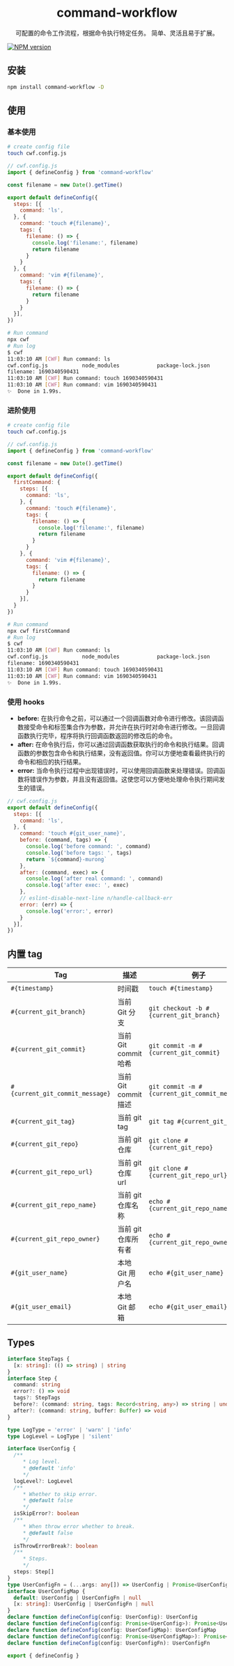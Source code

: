 <div style="text-align: center;">
  <h1>command-workflow</h1>
  <p>可配置的命令工作流程，根据命令执行特定任务。 简单、灵活且易于扩展。</p>
</div>

[![NPM version](https://img.shields.io/npm/v/command-workflow?color=a1b858&label=)](https://www.npmjs.com/package/command-workflow)

## 安装

```bash
npm install command-workflow -D
```

## 使用

### 基本使用

```bash
# create config file
touch cwf.config.js
```

```js
// cwf.config.js
import { defineConfig } from 'command-workflow'

const filename = new Date().getTime()

export default defineConfig({
  steps: [{
    command: 'ls',
  }, {
    command: 'touch #{filename}',
    tags: {
      filename: () => {
        console.log('filename:', filename)
        return filename
      }
    }
  }, {
    command: 'vim #{filename}',
    tags: {
      filename: () => {
        return filename
      }
    }
  }],
})
```

```bash
# Run command 
npx cwf
# Run log
$ cwf
11:03:10 AM [CWF] Run command: ls
cwf.config.js           node_modules            package-lock.json       package.json
filename: 1690340590431
11:03:10 AM [CWF] Run command: touch 1690340590431
11:03:10 AM [CWF] Run command: vim 1690340590431
✨  Done in 1.99s.
```

### 进阶使用

```bash 
# create config file
touch cwf.config.js
```

```js
// cwf.config.js
import { defineConfig } from 'command-workflow'

const filename = new Date().getTime()

export default defineConfig({
  firstCommand: {
    steps: [{
      command: 'ls',
    }, {
      command: 'touch #{filename}',
      tags: {
        filename: () => {
          console.log('filename:', filename)
          return filename
        }
      }
    }, {
      command: 'vim #{filename}',
      tags: {
        filename: () => {
          return filename
        }
      }
    }],
  }
})
```

```bash
# Run command 
npx cwf firstCommand
# Run log
$ cwf
11:03:10 AM [CWF] Run command: ls
cwf.config.js           node_modules            package-lock.json       package.json
filename: 1690340590431
11:03:10 AM [CWF] Run command: touch 1690340590431
11:03:10 AM [CWF] Run command: vim 1690340590431
✨  Done in 1.99s.
```


### 使用 hooks

- **before:** 在执行命令之前，可以通过一个回调函数对命令进行修改。该回调函数接受命令和标签集合作为参数，并允许在执行时对命令进行修改。一旦回调函数执行完毕，程序将执行回调函数返回的修改后的命令。
- **after:** 在命令执行后，你可以通过回调函数获取执行的命令和执行结果。回调函数的参数包含命令和执行结果，没有返回值。你可以方便地查看最终执行的命令和相应的执行结果。
- **error:** 当命令执行过程中出现错误时，可以使用回调函数来处理错误。回调函数将错误作为参数，并且没有返回值。这使您可以方便地处理命令执行期间发生的错误。

```js 
// cwf.config.js
export default defineConfig({
  steps: [{
    command: 'ls',
  }, {
    command: 'touch #{git_user_name}',
    before: (command, tags) => {
      console.log('before command: ', command)
      console.log('before tags: ', tags)
      return `${command}-murong`
    },
    after: (command, exec) => {
      console.log('after real command: ', command)
      console.log('after exec: ', exec)
    },
    // eslint-disable-next-line n/handle-callback-err
    error: (err) => {
      console.log('error:', error)
    }
  }],
})
```

## 内置 tag

| Tag                             | 描述                 | 例子                                          |
| ------------------------------- | -------------------- | --------------------------------------------- |
| `#{timestamp}`                  | 时间戳               | `touch #{timestamp}`                          |
| `#{current_git_branch}`         | 当前 Git 分支        | `git checkout -b #{current_git_branch}`       |
| `#{current_git_commit}`         | 当前 Git commit 哈希 | `git commit -m #{current_git_commit}`         |
| `#{current_git_commit_message}` | 当前 Git commit 描述 | `git commit -m #{current_git_commit_message}` |
| `#{current_git_tag}`            | 当前 git tag         | `git tag #{current_git_tag}`                  |
| `#{current_git_repo}`           | 当前 git 仓库        | `git clone #{current_git_repo}`               |
| `#{current_git_repo_url}`       | 当前 git 仓库 url    | `git clone #{current_git_repo_url}`           |
| `#{current_git_repo_name}`      | 当前 git 仓库名称    | `echo #{current_git_repo_name}`               |
| `#{current_git_repo_owner}`     | 当前 git 仓库所有者  | `echo #{current_git_repo_owner}`              |
| `#{git_user_name}`              | 本地 Git 用户名      | `echo #{git_user_name}`                       |
| `#{git_user_email}`             | 本地 Git 邮箱        | `echo #{git_user_email}`                      |

## Types 
```ts
interface StepTags {
  [x: string]: (() => string) | string
}
interface Step {
  command: string
  error?: () => void
  tags?: StepTags
  before?: (command: string, tags: Record<string, any>) => string | undefined
  after?: (command: string, buffer: Buffer) => void
}

type LogType = 'error' | 'warn' | 'info'
type LogLevel = LogType | 'silent'

interface UserConfig {
  /**
     * Log level.
     * @default 'info'
     */
  logLevel?: LogLevel
  /**
     * Whether to skip error.
     * @default false
     */
  isSkipError?: boolean
  /**
     * When throw error whether to break.
     * @default false
     */
  isThrowErrorBreak?: boolean
  /**
     * Steps.
     */
  steps: Step[]
}
type UserConfigFn = (...args: any[]) => UserConfig | Promise<UserConfig>
interface UserConfigMap {
  default: UserConfig | UserConfigFn | null
  [x: string]: UserConfig | UserConfigFn | null
}
declare function defineConfig(config: UserConfig): UserConfig
declare function defineConfig(config: Promise<UserConfig>): Promise<UserConfig>
declare function defineConfig(config: UserConfigMap): UserConfigMap
declare function defineConfig(config: Promise<UserConfigMap>): Promise<UserConfigMap>
declare function defineConfig(config: UserConfigFn): UserConfigFn

export { defineConfig }
```
